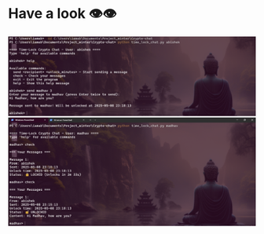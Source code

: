   # **Have a look** 👁️👁️

![Screenshot](Crypto-chat/output/Sender.png)
![Screenshot](Crypto-chat/output/Reciever.png)

